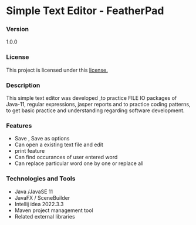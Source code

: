 # Simple Text Editor - FeatherPad

### Version
1.0.0


### License
This project is licensed under this [license.](LICENSE.txt)

### Description
This simple text editor was developed ,to practice FILE IO packages of Java-11, regular expressions, jasper reports and to practice coding patterns, to get basic practice and understanding regarding software development.

### Features
* Save , Save as options
* Can open a existing text file and edit
* print feature
* Can find occurances of user entered word
* Can replace particular word one by one or replace all

### Technologies and Tools
* Java /JavaSE 11
* JavaFX / SceneBuilder
* Intellij idea 2022.3.3
* Maven project management tool
* Related external libraries
